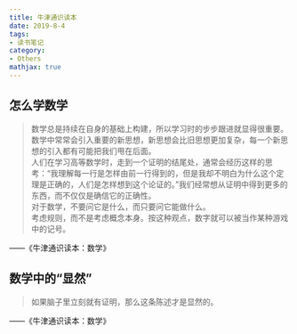 ```yaml
---
title: 牛津通识读本
date: 2019-8-4
tags:
- 读书笔记
category:
- Others
mathjax: true
---
```


## 怎么学数学

> 数学总是持续在自身的基础上构建，所以学习时的步步跟进就显得很重要。  
> 数学中常常会引入重要的新思想，新思想会比旧思想更加复杂，每一个新思想的引入都有可能把我们甩在后面。  
> 人们在学习高等数学时，走到一个证明的结尾处，通常会经历这样的思考：“我理解每一行是怎样由前一行得到的，但是我却不明白为什么这个定理是正确的，人们是怎样想到这个论证的。”我们经常想从证明中得到更多的东西，而不仅仅是确信它的正确性。  
> 对于数学，不要问它是什么，而只要问它能做什么。  
> 考虑规则，而不是考虑概念本身。按这种观点，数字就可以被当作某种游戏中的记号。

——《牛津通识读本：数学》

## 数学中的“显然”

> 如果脑子里立刻就有证明，那么这条陈述才是显然的。

——《牛津通识读本：数学》
